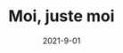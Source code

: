 ---
layout: default
modal-id: 6
date: 2021-9-01
title: Moi, juste moi
imgCard: portrait_1.png
imgPrimary: portrait_1.png
imgSecond1: portrait_2.png
imgSecond3: portrait_3.png
imgSecond4: portrait_4.png
imgSecond5: portrait_5.png
alt: projet autoportait
project-date: Septembre 2021
category: Illustration, Photoshop
logiciel: Photoshop
description: bla bla bla
---
